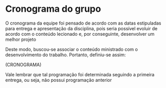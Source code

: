 <h1>Cronograma do grupo</h1>

<p>O cronograma da equipe foi pensado de acordo com as datas estipuladas para entrega e apresentação da disciplina, pois seria possível evoluir de acordo com o conteúdo lecionado e, por conseguinte, desenvolver um melhor projeto </p>
<p>Deste modo, buscou-se associar o conteúdo ministrado com o desenvolvimento do trabalho. Portanto, definiu-se assim:
</p>

(CRONOGRAMA)

Vale lembrar que tal programação foi determinada seguindo a primeira entrega, ou seja, não possui programação anterior
